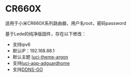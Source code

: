 # CR660X

适用于小米CR660X系列路由器，用户名root，密码password

基于Lede的纯净版固件，存在以下修改：
- 支持ipv6
- 默认IP：192.168.88.1
- 默认主题 [luci-theme-argon](https://github.com/jerrykuku/luci-theme-argon)
- 支持[luci-app-adguardhome](https://github.com/rufengsuixing/luci-app-adguardhome)
- 支持[DDNS-GO](https://github.com/sirpdboy/luci-app-ddns-go)
